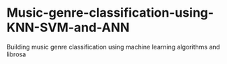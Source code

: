 # Music-genre-classification-using-KNN-SVM-and-ANN
Building music genre classification using machine learning algorithms and librosa
